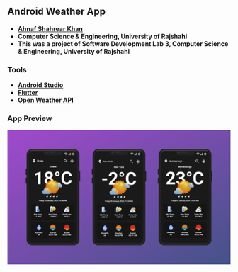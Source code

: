 ## Android Weather App
- **[Ahnaf Shahrear Khan](https://github.com/ahnafshahrear)**
- **Computer Science & Engineering, University of Rajshahi**
- **This was a project of Software Development Lab 3, Computer Science & Engineering, University of Rajshahi**

  
### Tools
- **[Android Studio](https://developer.android.com/studio)**
- **[Flutter](https://flutter.dev/)**
- **[Open Weather API](https://openweathermap.org/api)**


### App Preview
![](App_Preview.png)